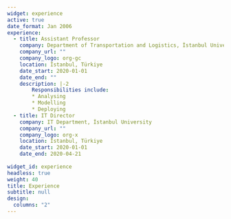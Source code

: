 ```yaml
---
widget: experience
active: true
date_format: Jan 2006
experience:
  - title: Assistant Professor
    company: Department of Transportation and Logistics, İstanbul University
    company_url: ""
    company_logo: org-gc
    location: İstanbul, Türkiye
    date_start: 2020-01-01
    date_end: ""
    description: |-2
        Responsibilities include:
        * Analysing
        * Modelling
        * Deploying
  - title: IT Director
    company: IT Department, İstanbul University
    company_url: ""
    company_logo: org-x
    location: İstanbul, Türkiye
    date_start: 2020-01-01
    date_end: 2020-04-21
    
widget_id: experience
headless: true
weight: 40
title: Experience
subtitle: null
design:
  columns: "2"
---
```

